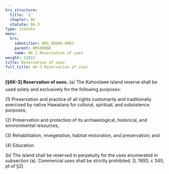 ```yaml
---
hrs_structure:
  title: '1'
  chapter: 6K
  statute: 6K-3
type: statute
menu:
  hrs:
    identifier: HRS_0006K-0003
    parent: HRS0006K
    name: 6K-3 Reservation of uses
weight: 13015
title: Reservation of uses
full_title: 6K-3 Reservation of uses
---
```

**[§6K-3]** **Reservation of uses.** (a) The Kahoolawe island reserve shall be used solely and exclusively for the following purposes:

(1) Preservation and practice of all rights customarily and traditionally exercised by native Hawaiians for cultural, spiritual, and subsistence purposes;

(2) Preservation and protection of its archaeological, historical, and environmental resources;

(3) Rehabilitation, revegetation, habitat restoration, and preservation; and

(4) Education.

(b) The island shall be reserved in perpetuity for the uses enumerated in subsection (a). Commercial uses shall be strictly prohibited. [L 1993, c 340, pt of §2]
